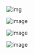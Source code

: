 
![img](https://github.com/user-attachments/assets/0e9c7b58-020d-4991-9bbc-acb626e4e39d)

![image](https://github.com/user-attachments/assets/45c47845-a1fe-4c1e-b973-b9b65e8bdc9c)

![image](https://github.com/user-attachments/assets/2fe663d4-fbff-4d88-ac40-ba2dd224fefe)

![image](https://github.com/user-attachments/assets/2c048224-663a-4eb2-b3a6-d70160ad40a2)

